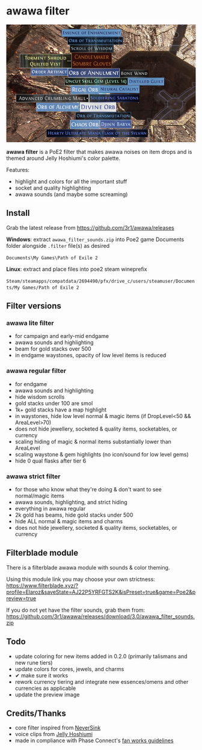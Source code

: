 # awawa filter

![image previewing poe2_item_filter](/preview_v2.5.png)

**awawa filter** is a PoE2 filter that makes awawa noises on item drops and is themed around Jelly Hoshiumi's color palette.

Features:
- highlight and colors for all the important stuff
- socket and quality highlighting
- awawa sounds (and maybe some screaming)

## Install
Grab the latest release from https://github.com/3r1/awawa/releases

**Windows**: extract `awawa_filter_sounds.zip` into Poe2 game Documents folder alongside `.filter` file(s) as desired

`Documents\My Games\Path of Exile 2`

**Linux**: extract and place files into poe2 steam wineprefix

`Steam/steamapps/compatdata/2694490/pfx/drive_c/users/steamuser/Documents/My Games/Path of Exile 2`

## Filter versions
### awawa lite filter
- for campaign and early-mid endgame
- awawa sounds and highlighting
- beam for gold stacks over 500
- in endgame waystones, opacity of low level items is reduced 

### awawa regular filter
- for endgame
- awawa sounds and highlighting
- hide wisdom scrolls
- gold stacks under 100 are smol
- 1k+ gold stacks have a map highlight
- in waystones, hide low level normal & magic items (if DropLevel<50 && AreaLevel>70)
- does not hide jewellery, socketed & quality items, socketables, or currency
- scaling hiding of magic & normal items substantially lower than AreaLevel
- scaling waystone & gem highlights (no icon/sound for low level gems)
- hide 0 qual flasks after tier 6

### awawa strict filter
- for those who know what they're doing & don't want to see normal/magic items
- awawa sounds, highlighting, and strict hiding
- everything in awawa regular
- 2k gold has beams, hide gold stacks under 500
- hide ALL normal & magic items and charms
- does not hide jewellery, socketed & quality items, socketables, or currency

## Filterblade module
There is a filterblade awawa module with sounds & color theming.

Using this module link you may choose your own strictness: https://www.filterblade.xyz/?profile=Elaroz&saveState=AJ22P5YRFGTS2K&isPreset=true&game=Poe2&preview=true

If you do not yet have the filter sounds, grab them from: https://github.com/3r1/awawa/releases/download/3.0/awawa_filter_sounds.zip

## Todo
- update coloring for new items added in 0.2.0 (primarily talismans and new rune tiers)
- update colors for cores, jewels, and charms
- ✔ make sure it works
- rework currency tiering and integrate new essences/omens and other currencies as applicable
- update the preview image

## Credits/Thanks
- core filter inspired from [NeverSink](https://github.com/NeverSinkDev/NeverSink-PoE2litefilter)
- voice clips from [Jelly Hoshiumi](https://youtube.com/@JellyHoshiumi)
- made in compliance with Phase Connect's [fan works guidelines](https://phase-connect.com/fan-work-guidelines/)

